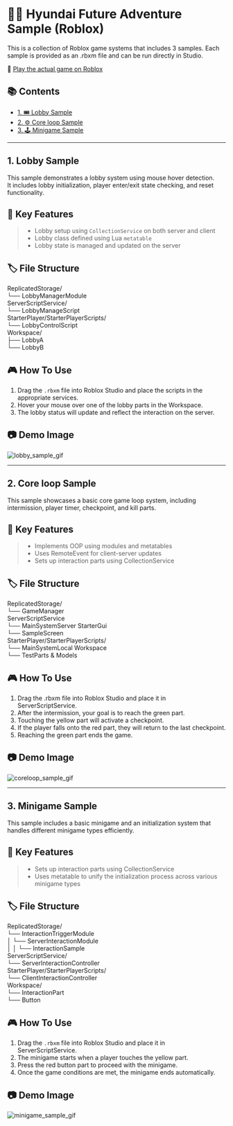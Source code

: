 # 🏃‍♂️ Hyundai Future Adventure Sample (Roblox)

This is a collection of Roblox game systems that includes 3 samples. Each sample is provided as an .rbxm file and can be run directly in Studio.  

🔗 [Play the actual game on Roblox](https://www.roblox.com/ko/games/13457104744/Hyundai-Future-Adventure-obby)

## 📚 Contents

- [1. 🎟️ Lobby Sample](#1-lobby-sample)  
- [2. ⚙️ Core loop Sample](#2-core-loop-sample)
- [3. 🕹️ Minigame Sample](#3-minigame-sample)  

---

## 1. Lobby Sample 
This sample demonstrates a lobby system using mouse hover detection.  
It includes lobby initialization, player enter/exit state checking, and reset functionality.

## 🚀 Key Features   
> - Lobby setup using `CollectionService` on both server and client  
> - Lobby class defined using Lua `metatable`  
> - Lobby state is managed and updated on the server

## 🏷️ File Structure  
ReplicatedStorage/  
└── LobbyManagerModule  
ServerScriptService/  
└── LobbyManageScript  
StarterPlayer/StarterPlayerScripts/  
└── LobbyControlScript  
Workspace/  
├── LobbyA  
└── LobbyB  

## 🎮 How To Use
1. Drag the `.rbxm` file into Roblox Studio and place the scripts in the appropriate services.  
2. Hover your mouse over one of the lobby parts in the Workspace.  
3. The lobby status will update and reflect the interaction on the server.

## 📷 Demo Image
![lobby_sample_gif](https://github.com/user-attachments/assets/b20b1ba5-0edd-4a3c-aafe-72abae6efa49)

---

## 2. Core loop Sample
This sample showcases a basic core game loop system, including intermission, player timer, checkpoint, and kill parts.

## 🚀 Key Features   
> - Implements OOP using modules and metatables
> - Uses RemoteEvent for client-server updates
> - Sets up interaction parts using CollectionService

## 🏷️ File Structure  
ReplicatedStorage/  
└── GameManager  
ServerScriptService  
└── MainSystemServer 
StarterGui  
└── SampleScreen  
StarterPlayer/StarterPlayerScripts/  
└── MainSystemLocal
Workspace  
└── TestParts & Models 

## 🎮 How To Use
1. Drag the .rbxm file into Roblox Studio and place it in ServerScriptService.
2. After the intermission, your goal is to reach the green part.
3. Touching the yellow part will activate a checkpoint.
4. If the player falls onto the red part, they will return to the last checkpoint.
5. Reaching the green part ends the game.

## 📷 Demo Image
![coreloop_sample_gif](https://github.com/user-attachments/assets/084771f2-437e-4d94-b419-a8b7c08c6b5b)

---

## 3. Minigame Sample  
This sample includes a basic minigame and an initialization system that handles different minigame types efficiently.

## 🚀 Key Features   
> - Sets up interaction parts using CollectionService
> - Uses metatable to unify the initialization process across various minigame types

## 🏷️ File Structure  
ReplicatedStorage/  
└── InteractionTriggerModule  
│ └── ServerInteractionModule    
│ │ └── InteractionSample  
ServerScriptService/  
└── ServerInteractionController  
StarterPlayer/StarterPlayerScripts/  
└── ClientInteractionController  
Workspace/  
└── InteractionPart  
└── Button  

## 🎮 How To Use
1. Drag the `.rbxm` file into Roblox Studio and place it in ServerScriptService.  
2. The minigame starts when a player touches the yellow part.  
3. Press the red button part to proceed with the minigame.  
4. Once the game conditions are met, the minigame ends automatically.  

## 📷 Demo Image
![minigame_sample_gif](https://github.com/user-attachments/assets/86ca2b43-668e-41d4-b2ff-f7624cbbbe02)
